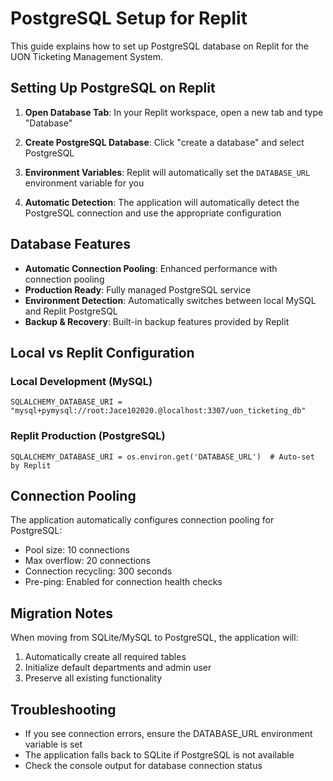 
# PostgreSQL Setup for Replit

This guide explains how to set up PostgreSQL database on Replit for the UON Ticketing Management System.

## Setting Up PostgreSQL on Replit

1. **Open Database Tab**: In your Replit workspace, open a new tab and type "Database"

2. **Create PostgreSQL Database**: Click "create a database" and select PostgreSQL

3. **Environment Variables**: Replit will automatically set the `DATABASE_URL` environment variable for you

4. **Automatic Detection**: The application will automatically detect the PostgreSQL connection and use the appropriate configuration

## Database Features

- **Automatic Connection Pooling**: Enhanced performance with connection pooling
- **Production Ready**: Fully managed PostgreSQL service
- **Environment Detection**: Automatically switches between local MySQL and Replit PostgreSQL
- **Backup & Recovery**: Built-in backup features provided by Replit

## Local vs Replit Configuration

### Local Development (MySQL)
```
SQLALCHEMY_DATABASE_URI = "mysql+pymysql://root:Jace102020.@localhost:3307/uon_ticketing_db"
```

### Replit Production (PostgreSQL)
```
SQLALCHEMY_DATABASE_URI = os.environ.get('DATABASE_URL')  # Auto-set by Replit
```

## Connection Pooling

The application automatically configures connection pooling for PostgreSQL:
- Pool size: 10 connections
- Max overflow: 20 connections  
- Connection recycling: 300 seconds
- Pre-ping: Enabled for connection health checks

## Migration Notes

When moving from SQLite/MySQL to PostgreSQL, the application will:
1. Automatically create all required tables
2. Initialize default departments and admin user
3. Preserve all existing functionality

## Troubleshooting

- If you see connection errors, ensure the DATABASE_URL environment variable is set
- The application falls back to SQLite if PostgreSQL is not available
- Check the console output for database connection status
